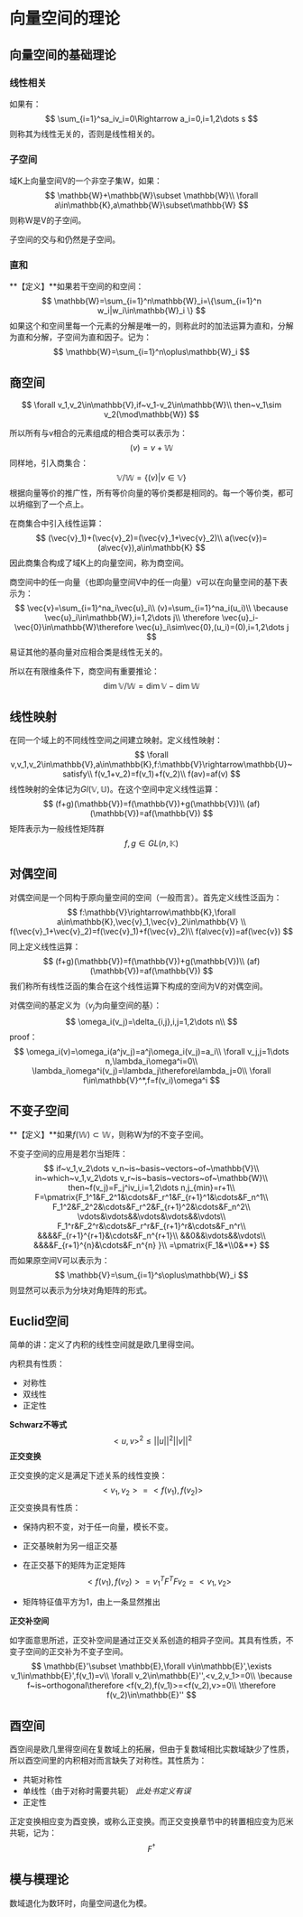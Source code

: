 # 向量空间的理论

## 向量空间的基础理论

### 线性相关

如果有：
$$
\sum_{i=1}^sa_iv_i=0\Rightarrow a_i=0,i=1,2\dots s
$$
则称其为线性无关的，否则是线性相关的。

### 子空间

域K上向量空间V的一个非空子集W，如果：
$$
\mathbb{W}+\mathbb{W}\subset \mathbb{W}\\
\forall a\in\mathbb{K},a\mathbb{W}\subset\mathbb{W}
$$
则称W是V的子空间。

子空间的交与和仍然是子空间。

### 直和

**【定义】**如果若干空间的和空间：
$$
\mathbb{W}=\sum_{i=1}^n\mathbb{W}_i=\{\sum_{i=1}^n w_i|w_i\in\mathbb{W}_i \}
$$
如果这个和空间里每一个元素的分解是唯一的，则称此时的加法运算为直和，分解为直和分解，子空间为直和因子。记为：
$$
\mathbb{W}=\sum_{i=1}^n\oplus\mathbb{W}_i
$$

## 商空间

$$
\forall v_1,v_2\in\mathbb{V},if~v_1-v_2\in\mathbb{W}\\
then~v_1\sim v_2(\mod\mathbb{W})
$$

所以所有与v相合的元素组成的相合类可以表示为：
$$
(v)=v+\mathbb{W}
$$
同样地，引入商集合：
$$
\mathbb{V}/\mathbb{W}=\{(v)|v\in\mathbb{V} \}
$$
根据向量等价的推广性，所有等价向量的等价类都是相同的。每一个等价类，都可以坍缩到了一个点上。

在商集合中引入线性运算：
$$
(\vec{v}_1)+(\vec{v}_2)=(\vec{v}_1+\vec{v}_2)\\
a(\vec{v})=(a\vec{v}),a\in\mathbb{K}
$$
因此商集合构成了域K上的向量空间，称为商空间。

商空间中的任一向量（也即向量空间V中的任一向量）v可以在向量空间的基下表示为：
$$
\vec{v}=\sum_{i=1}^na_i\vec{u}_i\\
(v)=\sum_{i=1}^na_i(u_i)\\
\because \vec{u}_i\in\mathbb{W},i=1,2\dots j\\
\therefore \vec{u}_i-\vec{0}\in\mathbb{W}\therefore \vec{u}_i\sim\vec{0},(u_i)=(0),i=1,2\dots j
$$
易证其他的基向量对应相合类是线性无关的。

所以在有限维条件下，商空间有重要推论：
$$
\dim\mathbb{V}/\mathbb{W}=\dim\mathbb{V}-\dim\mathbb{W}
$$

## 线性映射  

在同一个域上的不同线性空间之间建立映射。定义线性映射：
$$
\forall v,v_1,v_2\in\mathbb{V},a\in\mathbb{K},f:\mathbb{V}\rightarrow\mathbb{U}~satisfy\\
f(v_1+v_2)=f(v_1)+f(v_2)\\
f(av)=af(v)
$$
线性映射的全体记为$Gl(\mathbb{V},\mathbb{U})$。在这个空间中定义线性运算：
$$
(f+g)(\mathbb{V})=f(\mathbb{V})+g(\mathbb{V})\\
(af)(\mathbb{V})=af(\mathbb{V})
$$
矩阵表示为一般线性矩阵群
$$
f,g\in GL(n,\mathbb{K})
$$

## 对偶空间

对偶空间是一个同构于原向量空间的空间（一般而言）。首先定义线性泛函为：
$$
f:\mathbb{V}\rightarrow\mathbb{K},\forall a\in\mathbb{K},\vec{v}_1,\vec{v}_2\in\mathbb{V} \\
f(\vec{v}_1+\vec{v}_2)=f(\vec{v}_1)+f(\vec{v}_2)\\
f(a\vec{v})=af(\vec{v})
$$
同上定义线性运算：
$$
(f+g)(\mathbb{V})=f(\mathbb{V})+g(\mathbb{V})\\
(af)(\mathbb{V})=af(\mathbb{V})
$$
我们称所有线性泛函的集合在这个线性运算下构成的空间为V的对偶空间。

对偶空间的基定义为（$v_j$为向量空间的基）：
$$
\omega_i(v_j)=\delta_{i,j},i,j=1,2\dots n\\
$$
proof：
$$
\omega_i(v)=\omega_i(a^jv_j)=a^j\omega_i(v_j)=a_i\\
\forall v_j,j=1\dots n,\lambda_i\omega^i=0\\
\lambda_i\omega^i(v_j)=\lambda_j\therefore\lambda_j=0\\
\forall f\in\mathbb{V}^*,f=f(v_i)\omega^i
$$

## 不变子空间

**【定义】**如果$f(\mathbb{W})\subset\mathbb{W}$，则称W为f的不变子空间。

不变子空间的应用是若尔当矩阵：
$$
if~v_1,v_2\dots v_n~is~basis~vectors~of~\mathbb{V}\\
in~which~v_1,v_2\dots v_r~is~basis~vectors~of~\mathbb{W}\\
then~f(v_j)=F_j^iv_i,i=1,2\dots n,j_{min}=r+1\\
F=\pmatrix{F_1^1&F_2^1&\cdots&F_r^1&F_{r+1}^1&\cdots&F_n^1\\
F_1^2&F_2^2&\cdots&F_r^2&F_{r+1}^2&\cdots&F_n^2\\
\vdots&\vdots&&\vdots&\vdots&&\vdots\\
F_1^r&F_2^r&\cdots&F_r^r&F_{r+1}^r&\cdots&F_n^r\\
&&&&F_{r+1}^{r+1}&\cdots&F_n^{r+1}\\
&&0&&\vdots&&\vdots\\
&&&&F_{r+1}^{n}&\cdots&F_n^{n}
}\\
=\pmatrix{F_1&*\\0&**}
$$
而如果原空间V可以表示为：
$$
\mathbb{V}=\sum_{i=1}^s\oplus\mathbb{W}_i
$$
则显然可以表示为分块对角矩阵的形式。

## Euclid空间

简单的讲：定义了内积的线性空间就是欧几里得空间。

内积具有性质：

* 对称性
* 双线性
* 正定性

**Schwarz不等式**
$$
<u,v>^2\le||u||^2||v||^2
$$
**正交变换**

正交变换的定义是满足下述关系的线性变换：
$$
<v_1,v_2>=<f(v_1),f(v_2)>
$$
正交变换具有性质：

* 保持内积不变，对于任一向量，模长不变。

* 正交基映射为另一组正交基

* 在正交基下的矩阵为正定矩阵
  $$
  <f(v_1),f(v_2)>=v_1^TF^TFv_2=<v_1,v_2>
  $$

* 矩阵特征值平方为1，由上一条显然推出

**正交补空间**

如字面意思所述，正交补空间是通过正交关系创造的相异子空间。其具有性质，不变子空间的正交补为不变子空间。
$$
\mathbb{E}'\subset \mathbb{E},\forall v\in\mathbb{E}',\exists v_1\in\mathbb{E}',f(v_1)=v\\
\forall v_2\in\mathbb{E}'',<v_2,v_1>=0\\
\because f~is~orthogonal\therefore <f(v_2),f(v_1)>=<f(v_2),v>=0\\
\therefore f(v_2)\in\mathbb{E}''
$$

## 酉空间

酉空间是欧几里得空间在复数域上的拓展，但由于复数域相比实数域缺少了性质，所以酉空间里的内积相对而言缺失了对称性。其性质为：

* 共轭对称性
* 单线性（由于对称时需要共轭） *此处书定义有误*
* 正定性

正定变换相应变为酉变换，或称么正变换。而正交变换章节中的转置相应变为厄米共轭，记为：
$$
F^{\dagger}
$$

## 模与模理论

数域退化为数环时，向量空间退化为模。
